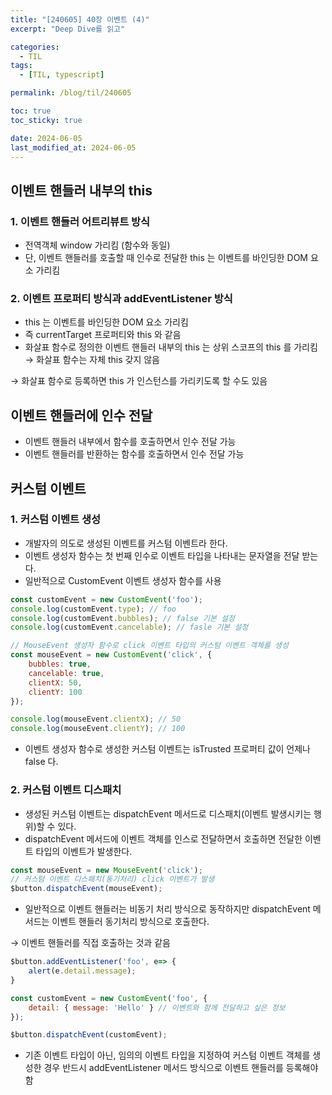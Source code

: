 ```yaml
---
title: "[240605] 40장 이벤트 (4)"
excerpt: "Deep Dive를 읽고"

categories:
  - TIL
tags:
  - [TIL, typescript]

permalink: /blog/til/240605

toc: true
toc_sticky: true

date: 2024-06-05
last_modified_at: 2024-06-05
---
```

## 이벤트 핸들러 내부의 this

### 1. 이벤트 핸들러 어트리뷰트 방식

- 전역객체 window 가리킴 (함수와 동일)
- 단, 이벤트 핸들러를 호출할 때 인수로 전달한 this 는 이벤트를 바인딩한 DOM 요소 가리킴

### 2. 이벤트 프로퍼티 방식과 addEventListener 방식

- this 는 이벤트를 바인딩한 DOM 요소 가리킴
- 즉 currentTarget 프로퍼티와 this 와 같음
- 화살표 함수로 정의한 이벤트 핸들러 내부의 this 는 상위 스코프의 this 를 가리킴 → 화살표 함수는 자체 this 갖지 않음

→ 화살표 함수로 등록하면 this 가 인스턴스를 가리키도록 할 수도 있음

## 이벤트 핸들러에 인수 전달

- 이벤트 핸들러 내부에서 함수를 호출하면서 인수 전달 가능
- 이벤트 핸들러를 반환하는 함수를 호출하면서 인수 전달 가능

## 커스텀 이벤트

### 1. 커스텀 이벤트 생성

- 개발자의 의도로 생성된 이벤트를 커스텀 이벤트라 한다.
- 이벤트 생성자 함수는 첫 번째 인수로 이벤트 타입을 나타내는 문자열을 전달 받는다.
- 일반적으로 CustomEvent 이벤트 생성자 함수를 사용

```jsx
const customEvent = new CustomEvent('foo');
console.log(customEvent.type); // foo 
console.log(customEvent.bubbles); // false 기본 설정 
console.log(customEvent.cancelable); // fasle 기본 설정
```

```jsx
// MouseEvent 생성자 함수로 click 이벤트 타입의 커스텀 이벤트 객체를 생성
const mouseEvent = new CustomEvent('click', {
	bubbles: true,
	cancelable: true,
	clientX: 50,
	clientY: 100
});

console.log(mouseEvent.clientX); // 50
console.log(mouseEvent.clientY); // 100
```

- 이벤트 생성자 함수로 생성한 커스텀 이벤트는 isTrusted 프로퍼티 값이 언제나 false 다.

### 2. 커스텀 이벤트 디스패치

- 생성된 커스텀 이벤트는 dispatchEvent 메서드로 디스패치(이벤트 발생시키는 행위)할 수 있다.
- dispatchEvent 메서드에 이벤트 객체를 인스로 전달하면서 호출하면 전달한 이벤트 타입의 이벤트가 발생한다.

```jsx
const mouseEvent = new MouseEvent('click');
// 커스텀 이벤트 디스패치(동기처리) click 이벤트가 발생
$button.dispatchEvent(mouseEvent); 
```

- 일반적으로 이벤트 핸들러는 비동기 처리 방식으로 동작하지만 dispatchEvent 메서드는 이벤트 핸들러 동기처리 방식으로 호출한다.

→ 이벤트 핸들러를 직접 호출하는 것과 같음

```jsx
$button.addEventListener('foo', e=> {
	alert(e.detail.message);
}

const customEvent = new CustomEvent('foo', {
	detail: { message: 'Hello' } // 이벤트와 함께 전달하고 싶은 정보
}); 

$button.dispatchEvent(customEvent);
```

- 기존 이벤트 타입이 아닌, 임의의 이벤트 타입을 지정하여 커스텀 이벤트 객체를 생성한 경우 반드시 addEventListener 메서드 방식으로 이벤트 핸들러를 등록해야함